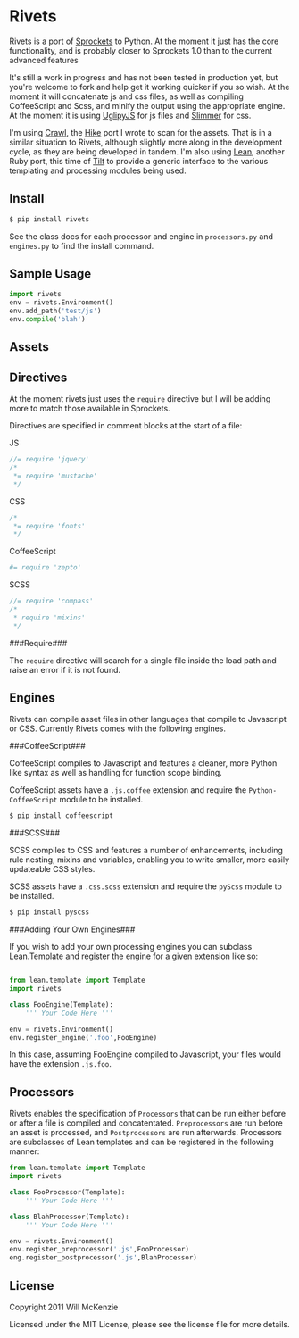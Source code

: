 Rivets
======

Rivets is a port of [Sprockets](https://github.com/sstephenson/sprockets) to Python. 
At the moment it just has the core functionality, and is probably closer to Sprockets 1.0 than to the
current advanced features 

It's still a work in progress and has not been tested in production yet, but you're
welcome to fork and help get it working quicker if you so wish. At the
moment it will concatenate js and css files, as well as compiling CoffeeScript and Scss,
and minify the output using the appropriate engine. At the moment it is using 
[UglipyJS](https://github.com/OiNutter/uglipyjs) for js files and [Slimmer](http://pypi.python.org/pypi/slimmer/)
for css.

I'm using [Crawl](https://github.com/OiNutter/crawl), the
[Hike](https://github.com/sstephenson/hike) port I wrote to scan for the
assets. That is in a similar situation to Rivets, although slightly more
along in the development cycle, as they are being developed in tandem. I'm also using 
[Lean](https://github.com/OiNutter/lean), another Ruby port, this time of 
[Tilt](https://github.com/rtomayko/tilt) to provide a generic interface to the various templating and
processing modules being used.

Install
-------

```bash
$ pip install rivets
```

See the class docs for each processor and engine in `processors.py` and `engines.py` to find the install command.

Sample Usage
------------

```python
import rivets
env = rivets.Environment()
env.add_path('test/js')
env.compile('blah')
```

Assets
------



Directives
----------

At the moment rivets just uses the `require` directive but I will be adding more to match those available in Sprockets.

Directives are specified in comment blocks at the start of a file:

JS
```javascript
//= require 'jquery'
/*
 *= require 'mustache'
 */
```

CSS
```css
/*
 *= require 'fonts'
 */
```

CoffeeScript
```coffeescript
#= require 'zepto'
```

SCSS
```scss
//= require 'compass'
/*
 * require 'mixins'
 */
```

###Require###

The `require` directive will search for a single file inside the load path and raise an error if it is not found.

Engines
-------

Rivets can compile asset files in other languages that compile to Javascript or CSS. Currently Rivets comes with the following engines.

###CoffeeScript###

CoffeeScript compiles to Javascript and features a cleaner, more Python like syntax as well as handling for function scope binding.

CoffeeScript assets have a `.js.coffee` extension and require the `Python-CoffeeScript` module to be installed.

```bash
$ pip install coffeescript
```

###SCSS###

SCSS compiles to CSS and features a number of enhancements, including rule nesting, mixins and variables, enabling you to write smaller, more easily updateable CSS styles.

SCSS assets have a `.css.scss` extension and require the `pyScss` module to be installed.

```bash
$ pip install pyscss
```

###Adding Your Own Engines###

If you wish to add your own processing engines you can subclass Lean.Template and register the engine for a given extension like so:

```python

from lean.template import Template
import rivets

class FooEngine(Template):
	''' Your Code Here '''

env = rivets.Environment()
env.register_engine('.foo',FooEngine)
```

In this case, assuming FooEngine compiled to Javascript, your files would have the extension `.js.foo`.

Processors
----------

Rivets enables the specification of `Processors` that can be run either before or after a file is compiled and concatentated. `Preprocessors` are run before an asset is processed, and `Postprocessors` are run afterwards. Processors are subclasses of Lean templates and can be registered in the following manner:

```python
from lean.template import Template
import rivets

class FooProcessor(Template):
	''' Your Code Here '''

class BlahProcessor(Template):
	''' Your Code Here '''

env = rivets.Environment()
env.register_preprocessor('.js',FooProcessor)
eng.register_postprocessor('.js',BlahProcessor)
```



License
-------

Copyright 2011 Will McKenzie

Licensed under the MIT License, please see the license file for more
details.
